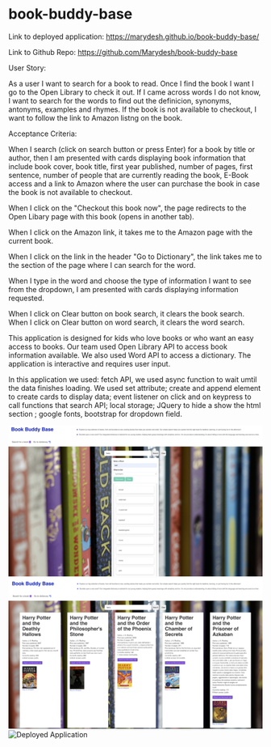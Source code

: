 # book-buddy-base

Link to deployed application: https://marydesh.github.io/book-buddy-base/

Link to Github Repo: https://github.com/Marydesh/book-buddy-base

User Story: 

As a user I want to search for a book to read. Once I find the book I want I go to the Open Library to check it out. If I came across words I do not know, I want to search for the words to find out the definicion, synonyms, antonyms, examples and rhymes. If the book is not available to checkout, I want to follow the link to Amazon listng on the book.

Acceptance Criteria:

When I search (click on search button or press Enter) for a book by title or author, 
then I am presented with cards displaying book information that include book cover, book title, first year published, number of pages, first sentence, number of people that are currently reading the book, E-Book access and a link to Amazon where the user can purchase the book in case the book is not available to checkout. 

When I click on the "Checkout this book now", the page redirects to the Open Libary page with this book (opens in another tab).

When I click on the Amazon link, it takes me to the Amazon page with the current book.

When I click on the link in the header "Go to Dictionary", the link takes me to the section of the page where I can search for the word.

When I type in the word and choose the type of information I want to see from the dropdown, I am presented with cards displaying information requested.

When I click on Clear button on book search, it clears the book search.
When I click on Clear button on word search, it clears the word search.


This application is designed for kids who love books or who want an easy access to books. Our team used Open Library API to access book information available. We also used Word API to access a dictionary. The application is interactive and requires user input. 


In this application we used: fetch API, we used async function to wait umtil the data finishes loading. We used set attribute; create and append element to create cards to display data; event listener on click and on keypress to call functions that search API; local storage; JQuery to hide a show the html section ;  google fonts, bootstrap for dropdown field. 


![Deployed Application 1](<Assets/images/Deployed Application 1.png>)
![Deployed Application ](<Assets/images/Deployed Application 2.png>)
![Deployed Application ](<Assets/images/Deployed Application 3.png>)
